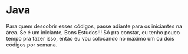 # Java
Para quem descobrir esses códigos, passe adiante para os iniciantes na área. Se é um iniciante, Bons Estudos!!!
Só pra constar, eu tenho pouco tempo pra fazer isso, então eu vou colocando no máximo um ou dois códigos por semana.
